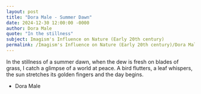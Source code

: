 ```yaml
---
layout: post
title: "Dora Male - Summer Dawn"
date: 2024-12-30 12:00:00 -0000
author: Dora Male
quote: "In the stillness"
subject: Imagism's Influence on Nature (Early 20th century)
permalink: /Imagism's Influence on Nature (Early 20th century)/Dora Male/Dora Male - Summer Dawn
---
```


In the stillness
of a summer dawn,
when the dew is fresh
on blades of grass,
I catch a glimpse
of a world at peace.
A bird flutters,
a leaf whispers,
the sun stretches
its golden fingers
and the day begins.

- Dora Male
